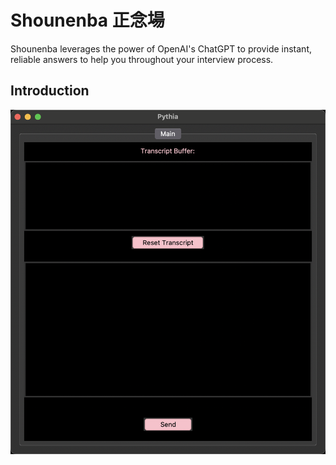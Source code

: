 # Shounenba 正念場

Shounenba leverages the power of OpenAI's ChatGPT to provide instant, reliable answers to help you throughout your interview process.

## Introduction

![Tkinter Interface](/1.png)
